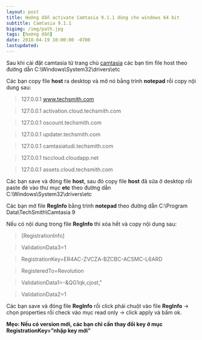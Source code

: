```yaml
---
layout: post
title: Hướng dẫn activate Camtasia 9.1.1 dùng cho windows 64 bit
subtitle: Camtasia 9.1.1
bigimg: /img/path.jpg
tags: [hướng dẫn]
date: 2018-04-19 10:00:00 -0700
lastupdated: 
---
```


Sau khi cài đặt camtasia từ trang chủ [camtasia](https://www.techsmith.com/download/camtasia/) các bạn tìm file host theo đường dẫn C:\Windows\System32\drivers\etc

Các bạn copy file **host** ra desktop và mở nó bằng trình **notepad** rồi copy nội dung sau:

> 127.0.0.1 www.techsmith.com

> 127.0.0.1 activation.cloud.techsmith.com

> 127.0.0.1 oscount.techsmith.com

> 127.0.0.1 updater.techsmith.com

> 127.0.0.1 camtasiatudi.techsmith.com

> 127.0.0.1 tsccloud.cloudapp.net

> 127.0.0.1 assets.cloud.techsmith.com

Các bạn save và đóng file **host**, sau đó copy file **host** đã sửa ở desktop rồi paste đè vào thư mục **etc** theo đường dẫn C:\Windows\System32\drivers\etc

Các bạn mở file **RegInfo** bằng trình **notepad** theo đường dẫn C:\Program Data\TechSmith\Camtasia 9

Nếu có nội dung trong file **RegInfo** thì xóa hết và copy nội dung sau:

> [RegistrationInfo]

> ValidationData3=1

> RegistrationKey=ER4AC-ZVCZA-BZCBC-ACSMC-L6ARD

> RegisteredTo=Revolution

> ValidationData1=-&QG1qk,cjost,"

> ValidationData2=1

Các bạn save và đóng file **RegInfo** rồi click phải chuột vào file **RegInfo** -> chọn properties rồi check vào mục read only -> click apply và bấm ok.

**Mẹo: Nếu có version mới, các bạn chỉ cần thay đổi key ở mục RegistrationKey=”nhập key mới”**

<div id="fb-root"></div>
<script>(function(d, s, id) {
  var js, fjs = d.getElementsByTagName(s)[0];
  if (d.getElementById(id)) return;
  js = d.createElement(s); js.id = id;
  js.src = 'https://connect.facebook.net/vi_VN/sdk.js#xfbml=1&version=v2.12';
  fjs.parentNode.insertBefore(js, fjs);
}(document, 'script', 'facebook-jssdk'));</script>

<div class="fb-comments" data-href="https://github.com/tha1982/tha1982.github.io/edit/master/_posts/2018-04-19-camtasia.md" data-numposts="5"></div>
